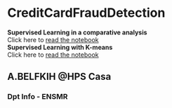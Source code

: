 # CreditCardFraudDetection
**Supervised Learning in a comparative analysis**<br/>
Click here to [read the notebook](Clustering3.ipynb)  <br/>
**Supervised Learning with K-means**<br/>
Click here to [read the notebook](DetectionDeLaFraude.ipynb) 

## A.BELFKIH @HPS Casa
### Dpt Info - ENSMR
